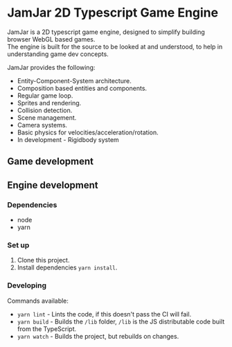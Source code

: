 # JamJar 2D Typescript Game Engine

JamJar is a 2D typescript game engine, designed to simplify building browser WebGL based games.  
The engine is built for the source to be looked at and understood, to help in understanding game dev concepts.  

JamJar provides the following:
* Entity-Component-System architecture.
* Composition based entities and components.
* Regular game loop.
* Sprites and rendering.
* Collision detection.
* Scene management.
* Camera systems.
* Basic physics for velocities/acceleration/rotation.
* In development - Rigidbody system

## Game development

## Engine development

### Dependencies

* node
* yarn

### Set up

1. Clone this project.
2. Install dependencies `yarn install`.

### Developing

Commands available:

* `yarn lint` - Lints the code, if this doesn't pass the CI will fail.
* `yarn build` - Builds the `/lib` folder, `/lib` is the JS distributable code built from the TypeScript.
* `yarn watch` - Builds the project, but rebuilds on changes.